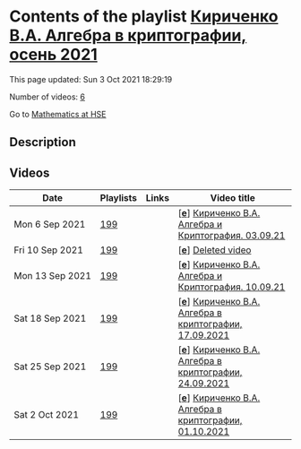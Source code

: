# Contents of the playlist [Кириченко В.А. Алгебра в криптографии, осень 2021](https://www.youtube.com/playlist?list=PLq3E5oubNNoACppp_-VFrwiKRs_d3yH3i)

This page updated: Sun 3 Oct 2021 18:29:19

Number of videos: [6](#videos)

Go to [Mathematics at HSE](../README.md)

## Description



## Videos

|Date|Playlists|Links|Video title|
|---|---|---|---|
| Mon&nbsp;6&nbsp;Sep&nbsp;2021 | [199](../playlists/199 "Кириченко В.А. Алгебра в криптографии, осень 2021") |  | [[**e**](https://studio.youtube.com/video/N8I78ny88zw/edit "Edit")] [Кириченко В.А. Алгебра и Криптография. 03.09.21](https://www.youtube.com/watch?v=N8I78ny88zw&list=PLq3E5oubNNoACppp_-VFrwiKRs_d3yH3i) |
| Fri&nbsp;10&nbsp;Sep&nbsp;2021 | [199](../playlists/199 "Кириченко В.А. Алгебра в криптографии, осень 2021") |  | [[**e**](https://studio.youtube.com/video/riJ5X1ZhcYA/edit "Edit")] [Deleted video](https://www.youtube.com/watch?v=riJ5X1ZhcYA&list=PLq3E5oubNNoACppp_-VFrwiKRs_d3yH3i "This video is unavailable.") |
| Mon&nbsp;13&nbsp;Sep&nbsp;2021 | [199](../playlists/199 "Кириченко В.А. Алгебра в криптографии, осень 2021") |  | [[**e**](https://studio.youtube.com/video/oCeJYMQlvE8/edit "Edit")] [Кириченко В.А. Алгебра и Криптография. 10.09.21](https://www.youtube.com/watch?v=oCeJYMQlvE8&list=PLq3E5oubNNoACppp_-VFrwiKRs_d3yH3i) |
| Sat&nbsp;18&nbsp;Sep&nbsp;2021 | [199](../playlists/199 "Кириченко В.А. Алгебра в криптографии, осень 2021") |  | [[**e**](https://studio.youtube.com/video/u53BH33yK4k/edit "Edit")] [Кириченко В.А. Алгебра в криптографии, 17.09.2021](https://www.youtube.com/watch?v=u53BH33yK4k&list=PLq3E5oubNNoACppp_-VFrwiKRs_d3yH3i) |
| Sat&nbsp;25&nbsp;Sep&nbsp;2021 | [199](../playlists/199 "Кириченко В.А. Алгебра в криптографии, осень 2021") |  | [[**e**](https://studio.youtube.com/video/NnpI5qvmsac/edit "Edit")] [Кириченко В.А. Алгебра в криптографии, 24.09.2021](https://www.youtube.com/watch?v=NnpI5qvmsac&list=PLq3E5oubNNoACppp_-VFrwiKRs_d3yH3i) |
| Sat&nbsp;2&nbsp;Oct&nbsp;2021 | [199](../playlists/199 "Кириченко В.А. Алгебра в криптографии, осень 2021") |  | [[**e**](https://studio.youtube.com/video/DEaqL2JCyx8/edit "Edit")] [Кириченко В.А. Алгебра в криптографии, 01.10.2021](https://www.youtube.com/watch?v=DEaqL2JCyx8&list=PLq3E5oubNNoACppp_-VFrwiKRs_d3yH3i) |
